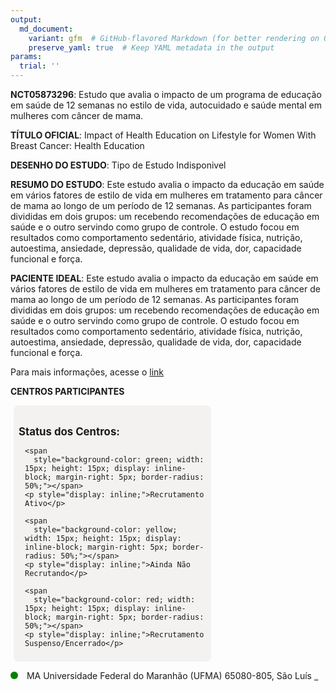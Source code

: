 ```yaml
---
output: 
  md_document:
    variant: gfm  # GitHub-flavored Markdown (for better rendering on GitHub)
    preserve_yaml: true  # Keep YAML metadata in the output
params:
  trial: ''
---
```


**NCT05873296**: Estudo que avalia o impacto de um programa de educação
em saúde de 12 semanas no estilo de vida, autocuidado e saúde mental em
mulheres com câncer de mama.

**TÍTULO OFICIAL**: Impact of Health Education on Lifestyle for Women
With Breast Cancer: Health Education

**DESENHO DO ESTUDO**: Tipo de Estudo Indisponivel

**RESUMO DO ESTUDO**: Este estudo avalia o impacto da educação em saúde
em vários fatores de estilo de vida em mulheres em tratamento para
câncer de mama ao longo de um período de 12 semanas. As participantes
foram divididas em dois grupos: um recebendo recomendações de educação
em saúde e o outro servindo como grupo de controle. O estudo focou em
resultados como comportamento sedentário, atividade física, nutrição,
autoestima, ansiedade, depressão, qualidade de vida, dor, capacidade
funcional e força.

**PACIENTE IDEAL**: Este estudo avalia o impacto da educação em saúde em
vários fatores de estilo de vida em mulheres em tratamento para câncer
de mama ao longo de um período de 12 semanas. As participantes foram
divididas em dois grupos: um recebendo recomendações de educação em
saúde e o outro servindo como grupo de controle. O estudo focou em
resultados como comportamento sedentário, atividade física, nutrição,
autoestima, ansiedade, depressão, qualidade de vida, dor, capacidade
funcional e força.

Para mais informações, acesse o
[link](https://clinicaltrials.gov/ct2/show/NCT05873296)

**CENTROS PARTICIPANTES**

<div style="margin-bottom: 8px; margin-left: 5px; padding: 8px; max-width: 300px; background-color: #f3f2f1; border-radius: 8px;">

<h4 style="font-size: 1.2em; font-weight: bold; margin-bottom: 10px;">
Status dos Centros:
</h4>

<div style="margin-left: 10px;">

    <span 
      style="background-color: green; width: 15px; height: 15px; display: inline-block; margin-right: 5px; border-radius: 50%;"></span>
    <p style="display: inline;">Recrutamento Ativo</p>

</div>

<div style="margin-left: 10px;">

    <span 
      style="background-color: yellow; width: 15px; height: 15px; display: inline-block; margin-right: 5px; border-radius: 50%;"></span>
    <p style="display: inline;">Ainda Não Recrutando</p>

</div>

<div style="margin-left: 10px;">

    <span 
      style="background-color: red; width: 15px; height: 15px; display: inline-block; margin-right: 5px; border-radius: 50%;"></span>
    <p style="display: inline;">Recrutamento Suspenso/Encerrado</p>

</div>

</div>

<span style="display: inline-block; width: 12px; height: 12px; border-radius: 50%; margin-right: 10px; padding-bottom: 0px; background-color: green;"></span>
MA Universidade Federal do Maranhão (UFMA) 65080-805, São Luís
<span style="color: #2E4A7F; text-decoration: none; font-weight: 500; font-size: 0.8">[REPORTAR
ERRO](https://flazar.shinyapps.io/formsapp?study_nct_id=NCT05873296&location_id=ANDREADIASREISSAOLUISMARANHAO65058185BRAZIL&location_full_name=Universidade%20Federal%20do%20Maranh%C3%A3o%20%28UFMA%29%2C%2065080-805%2C%20S%C3%A3o%20Lu%C3%ADs&form_type=Reportar%20Erro)</span>
